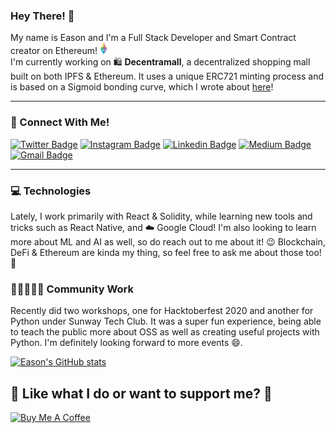### Hey There! 👋

My name is Eason and I'm a Full Stack Developer and Smart Contract creator on Ethereum! [![Ethereum](https://raw.githubusercontent.com/easonchai/easonchai/main/src/ethereum.png)](https://ethereum.org/en/) <br />
I'm currently working on 🛍️ **Decentramall**, a decentralized shopping mall built on both IPFS & Ethereum. It uses a unique ERC721 minting process and is based on a Sigmoid bonding curve, which I wrote about [here](https://medium.com/@easonchaijw/an-actual-sigmoid-function-in-solidity-6b78d002d8be)!

<hr />

### 📱 Connect With Me!
[![Twitter Badge](https://img.shields.io/badge/-@easonchaiii-1ca0f1?style=flat-square&labelColor=1ca0f1&logo=twitter&logoColor=white&link=http://bit.ly/twitter-easonchaiii)](http://bit.ly/twitter-easonchaiii) [![Instagram Badge](https://img.shields.io/badge/-@eason_chai-4D58CE?style=flat-square&labelColor=4D58CE&logo=instagram&logoColor=white&link=http://bit.ly/insta-easonchai)](http://bit.ly/insta-easonchai) [![Linkedin Badge](https://img.shields.io/badge/-easonchai-blue?style=flat-square&logo=Linkedin&logoColor=white&link=https://bit.ly/li-easonchai)](https://bit.ly/li-easonchai) [![Medium Badge](https://img.shields.io/badge/-@easonchaijw-03a57a?style=flat-square&labelColor=000000&logo=Medium&link=http://bit.ly/medium-easonchaijw)](http://bit.ly/medium-easonchaijw)
[![Gmail Badge](https://img.shields.io/badge/-echai2905@gmail.com-c14438?style=flat-square&logo=Gmail&logoColor=white&link=mailto:echai2905@gmail.com)](mailto:echai2905@gmail.com)

---

### 💻 Technologies
Lately, I work primarily with React & Solidity, while learning new tools and tricks such as React Native, and ☁️ Google Cloud! I'm also looking to learn more about ML and AI as well, so do reach out to me about it! 😉 Blockchain, DeFi & Ethereum are kinda my thing, so feel free to ask me about those too! 💬

### 🧑🏿‍🤝‍🧑🏽 Community Work
Recently did two workshops, one for Hacktoberfest 2020 and another for Python under Sunway Tech Club. It was a super fun experience, being able to teach the public more about OSS as well as creating useful projects with Python. I'm definitely looking forward to more events 😄. 

[![Eason's GitHub stats](https://github-readme-stats.vercel.app/api?username=easonchai&count_private=true)](https://github.com/anuraghazra/github-readme-stats)

<!-- 
### 🤭 Self Plugs
I write on [![Medium](https://raw.githubusercontent.com/easonchai/easonchai/main/src/medium.png)](http://bit.ly/medium-easonchaijw) Medium sometimes, so do check it out and follow me there! 
<a id="orange_code" href="http://bit.ly/celsius-Ru6b" target="_blank"><img alt="dark logo" align="right" src="https://23m75o3e07wtfdo7h17w4u61-wpengine.netdna-ssl.com/wp-content/themes/celsius-theme/images/buttons/orange.svg" width="256px" height="auto"></a>
I'm also an ambassador for [Celsius Network](https://celsius.network/)! It's a cryptocurrency savings platform, offering **15% APY** yields. Also, it's **free** to use! If you're wondering how, it's simple. They pay 80% of their profits to us, the users! Feel free to use my link to start earning! <br /><br />
-->

<div display="flex">
  <h2>🎉 Like what I do or want to support me? 🎉</h2>
  <a href="http://bit.ly/bmac-eason" target="_blank"><img src="https://cdn.buymeacoffee.com/buttons/v2/default-red.png" alt="Buy Me A Coffee" height="45px" width="162px" ></a>
</div>

